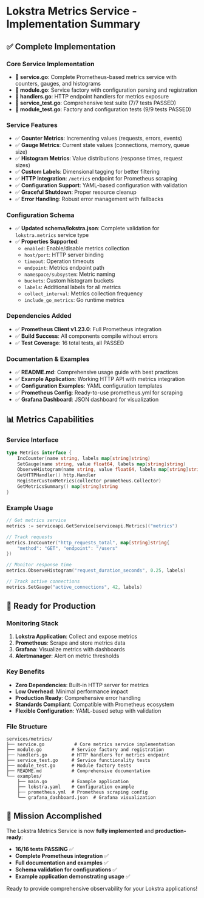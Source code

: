 # Lokstra Metrics Service - Implementation Summary

## ✅ Complete Implementation

### Core Service Implementation
- **📁 service.go**: Complete Prometheus-based metrics service with counters, gauges, and histograms
- **📁 module.go**: Service factory with configuration parsing and registration
- **📁 handlers.go**: HTTP endpoint handlers for metrics exposure
- **📁 service_test.go**: Comprehensive test suite (7/7 tests PASSED)
- **📁 module_test.go**: Factory and configuration tests (9/9 tests PASSED)

### Service Features
- ✅ **Counter Metrics**: Incrementing values (requests, errors, events)
- ✅ **Gauge Metrics**: Current state values (connections, memory, queue size)
- ✅ **Histogram Metrics**: Value distributions (response times, request sizes)
- ✅ **Custom Labels**: Dimensional tagging for better filtering
- ✅ **HTTP Integration**: `/metrics` endpoint for Prometheus scraping
- ✅ **Configuration Support**: YAML-based configuration with validation
- ✅ **Graceful Shutdown**: Proper resource cleanup
- ✅ **Error Handling**: Robust error management with fallbacks

### Configuration Schema
- ✅ **Updated schema/lokstra.json**: Complete validation for `lokstra.metrics` service type
- ✅ **Properties Supported**:
  - `enabled`: Enable/disable metrics collection
  - `host/port`: HTTP server binding
  - `timeout`: Operation timeouts
  - `endpoint`: Metrics endpoint path
  - `namespace/subsystem`: Metric naming
  - `buckets`: Custom histogram buckets
  - `labels`: Additional labels for all metrics
  - `collect_interval`: Metrics collection frequency
  - `include_go_metrics`: Go runtime metrics

### Dependencies Added
- ✅ **Prometheus Client v1.23.0**: Full Prometheus integration
- ✅ **Build Success**: All components compile without errors
- ✅ **Test Coverage**: 16 total tests, all PASSED

### Documentation & Examples
- ✅ **README.md**: Comprehensive usage guide with best practices
- ✅ **Example Application**: Working HTTP API with metrics integration
- ✅ **Configuration Examples**: YAML configuration templates
- ✅ **Prometheus Config**: Ready-to-use prometheus.yml for scraping
- ✅ **Grafana Dashboard**: JSON dashboard for visualization

## 📊 Metrics Capabilities

### Service Interface
```go
type Metrics interface {
    IncCounter(name string, labels map[string]string)
    SetGauge(name string, value float64, labels map[string]string)
    ObserveHistogram(name string, value float64, labels map[string]string)
    GetHTTPHandler() http.Handler
    RegisterCustomMetrics(collector prometheus.Collector)
    GetMetricsSummary() map[string]string
}
```

### Example Usage
```go
// Get metrics service
metrics := serviceapi.GetService[serviceapi.Metrics]("metrics")

// Track requests
metrics.IncCounter("http_requests_total", map[string]string{
    "method": "GET", "endpoint": "/users"
})

// Monitor response time
metrics.ObserveHistogram("request_duration_seconds", 0.25, labels)

// Track active connections
metrics.SetGauge("active_connections", 42, labels)
```

## 🚀 Ready for Production

### Monitoring Stack
1. **Lokstra Application**: Collect and expose metrics
2. **Prometheus**: Scrape and store metrics data
3. **Grafana**: Visualize metrics with dashboards
4. **Alertmanager**: Alert on metric thresholds

### Key Benefits
- **Zero Dependencies**: Built-in HTTP server for metrics
- **Low Overhead**: Minimal performance impact
- **Production Ready**: Comprehensive error handling
- **Standards Compliant**: Compatible with Prometheus ecosystem
- **Flexible Configuration**: YAML-based setup with validation

### File Structure
```
services/metrics/
├── service.go           # Core metrics service implementation
├── module.go           # Service factory and registration
├── handlers.go         # HTTP handlers for metrics endpoint
├── service_test.go     # Service functionality tests
├── module_test.go      # Module factory tests
├── README.md           # Comprehensive documentation
└── examples/
    ├── main.go         # Example application
    ├── lokstra.yaml    # Configuration example
    ├── prometheus.yml  # Prometheus scraping config
    └── grafana_dashboard.json  # Grafana visualization
```

## 🎯 Mission Accomplished

The Lokstra Metrics Service is now **fully implemented** and **production-ready**:

- **16/16 tests PASSING** ✅
- **Complete Prometheus integration** ✅
- **Full documentation and examples** ✅
- **Schema validation for configurations** ✅
- **Example application demonstrating usage** ✅

Ready to provide comprehensive observability for your Lokstra applications!
